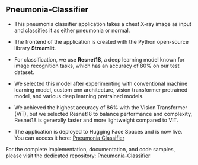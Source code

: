## Pneumonia-Classifier

* This pneumonia classifier application takes a chest X-ray image as input and classifies it as either pneumonia or normal.

* The frontend of the application is created with the Python open-source library **Streamlit**.

* For classification, we use **Resnet18**, a deep learning model known for image recognition tasks, which has an accuracy of 80% on our test dataset.

* We selected this model after experimenting with conventional machine learning model, custom cnn architecture, vision transformer pretrained model, and various deep learning pretrained models.

* We achieved the highest accuracy of 86% with the Vision Transformer (ViT), but we selected Resnet18 to balance performance and complexity, Resnet18 is generally faster and more lightweight compared to ViT.

* The application is deployed to Hugging Face Spaces and is now live. You can access it here: [Pneumonia Classifier](https://huggingface.co/spaces/imran-nawar/pneumonia-classifier)


For the complete implementation, documentation, and code samples, please visit the dedicated repository: [Pneumonia-Classifier](https://github.com/ImranNawar/pneumonia-classifier)